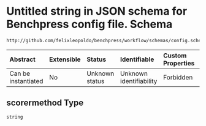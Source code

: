 # Untitled string in JSON schema for Benchpress config file. Schema

```txt
http://github.com/felixleopoldo/benchpress/workflow/schemas/config.schema.json#/definitions/rblip_asobs/properties/scorermethod
```



| Abstract            | Extensible | Status         | Identifiable            | Custom Properties | Additional Properties | Access Restrictions | Defined In                                                        |
| :------------------ | :--------- | :------------- | :---------------------- | :---------------- | :-------------------- | :------------------ | :---------------------------------------------------------------- |
| Can be instantiated | No         | Unknown status | Unknown identifiability | Forbidden         | Allowed               | none                | [config.schema.json\*](config.schema.json "open original schema") |

## scorermethod Type

`string`
